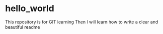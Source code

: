 # hello_world
This repository is for GIT learning 
Then I will learn how to write a clear and beautiful readme
